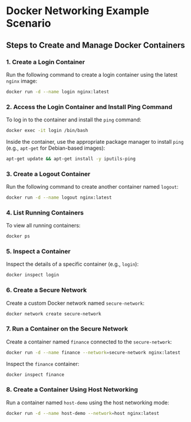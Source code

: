 # Docker Networking Example Scenario

## Steps to Create and Manage Docker Containers

### 1. Create a Login Container
Run the following command to create a login container using the latest `nginx` image:
```bash
docker run -d --name login nginx:latest
```

### 2. Access the Login Container and Install Ping Command
To log in to the container and install the `ping` command:
```bash
docker exec -it login /bin/bash
```
Inside the container, use the appropriate package manager to install `ping` (e.g., `apt-get` for Debian-based images):
```bash
apt-get update && apt-get install -y iputils-ping
```

### 3. Create a Logout Container
Run the following command to create another container named `logout`:
```bash
docker run -d --name logout nginx:latest
```

### 4. List Running Containers
To view all running containers:
```bash
docker ps
```

### 5. Inspect a Container
Inspect the details of a specific container (e.g., `login`):
```bash
docker inspect login
```

### 6. Create a Secure Network
Create a custom Docker network named `secure-network`:
```bash
docker network create secure-network
```

### 7. Run a Container on the Secure Network
Create a container named `finance` connected to the `secure-network`:
```bash
docker run -d --name finance --network=secure-network nginx:latest
```
Inspect the `finance` container:
```bash
docker inspect finance
```

### 8. Create a Container Using Host Networking
Run a container named `host-demo` using the host networking mode:
```bash
docker run -d --name host-demo --network=host nginx:latest
